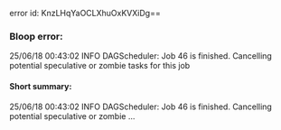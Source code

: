 error id: KnzLHqYaOCLXhuOxKVXiDg==
### Bloop error:

25/06/18 00:43:02 INFO DAGScheduler: Job 46 is finished. Cancelling potential speculative or zombie tasks for this job
#### Short summary: 

25/06/18 00:43:02 INFO DAGScheduler: Job 46 is finished. Cancelling potential speculative or zombie ...